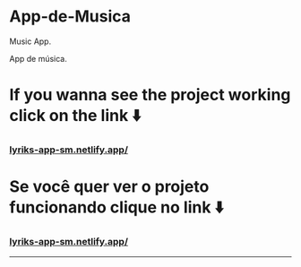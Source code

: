# App-de-Musica
Music App. 

App de música.

<div>

# If you wanna see the project working click on the link ⬇️
### [lyriks-app-sm.netlify.app/](lyriks-app-sm.netlify.app/)


# Se você quer ver o projeto funcionando clique no link ⬇️
### [lyriks-app-sm.netlify.app/](lyriks-app-sm.netlify.app/)

</div>

<hr>




